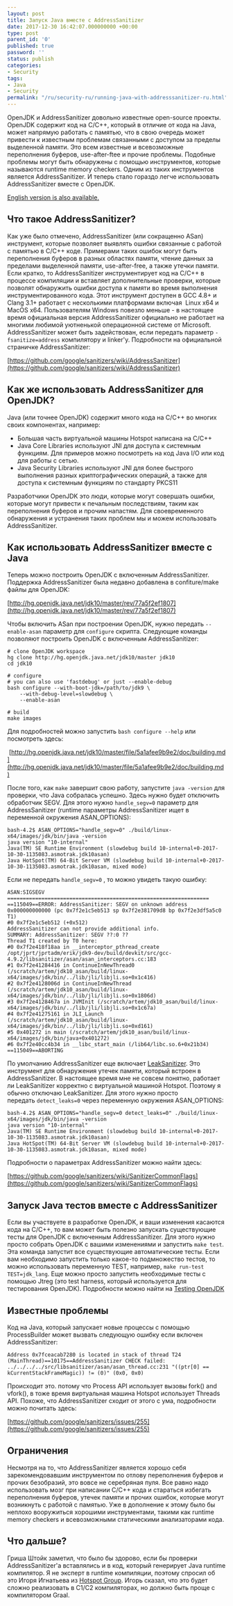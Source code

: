 ```yaml
---
layout: post
title: Запуск Java вместе с AddressSanitizer
date: 2017-12-30 16:42:07.000000000 +00:00
type: post
parent_id: '0'
published: true
password: ''
status: publish
categories:
- Security
tags:
- Java
- Security
permalink: "/ru/security-ru/running-java-with-addresssanitizer-ru.html"
---
```

OpenJDK и AddressSanitizer довольно известные open-source проекты. OpenJDK содержит код на C/C++, который в отличие от кода на Java, может напрямую работать с памятью, что в свою очередь может привести к известным проблемам связанными с доступом за пределы выделенной памяти. Это всем известные и всевозможные переполнения буферов, use-after-ftee и прочие проблемы. Подобные проблемы могут быть обнаружены с помощью инструментов, которые называются runtime memory checkers. Одним из таких инструментов является AddressSanitizer. И теперь стало гораздо легче использовать AddressSanitizer вместе с OpenJDK.

[English version is also available.](/fun/running-java-with-addresssanitizer.html)

## Что такое AddressSanitizer?

Как уже было отмечено, AddressSanitizer (или сокращенно ASan) инструмент, которые позволяет выявлять ошибки связанные с работой с памятью в C/C++ коде. Примерами таких ошибок могут быть переполнения буферов в разных областях памяти, чтение данных за пределами выделенной памяти, use-after-free, а также утечки памяти. Если кратко, то AddressSanitizer инструментирует код на C/C++ в процессе компиляции и вставляет дополнительные проверки, которые позволят обнаружить ошибки доступа к памяти во время выполнения инструментированного кода. Этот инструмент доступен в GCC 4.8+ и Clang 3.1+ работает с несколькими платформами включая&nbsp; Linux x64 и MacOS x64. Пользователям Windows повезло меньше - в настоящее время официальная версия AddressSanitizer официально не работает на многими любимой уютненькой операционной системе от Microsoft.&nbsp; AddressSanitizer может быть задействован, если передать параметр&nbsp;`-fsanitize=address`&nbsp;компилятору и linker'у. Подробности на официальной страничке AddressSanitizer:

[https://github.com/google/sanitizers/wiki/AddressSanitizer](https://github.com/google/sanitizers/wiki/AddressSanitizer)

## Как же использовать AddressSanitizer для OpenJDK?

Java (или точнее OpenJDK) содержит много кода на C/C++ во многих своих компонентах, например:

- Большая часть виртуальной машины Hotspot написана на C/C++
- Java Core Libraries используют JNI для доступа к системным функциям. Для примеров можно посмотреть на код Java I/O или код для работы с сетью.
- Java Security Libraries используют JNI для более быстрого выполнения разных криптографических операций, а также для доступа к системным функциям по стандарту PKCS11

Разработчики ОpenJDK это люди, которые могут совершать ошибки, которые могут привести к печальным последствиям, таким как переполнения буферов и прочим напастям. Для своевременного обнаружения и устранения таких проблем мы и можем использовать AddressSanitizer.

## Как использовать AddressSanitizer вместе с Java

Теперь можно построить OpenJDK с включенным AddressSanitizer. Поддержка AddressSanitizer была недавно добавлена в confiture/make файлы для OpenJDK:

[http://hg.openjdk.java.net/jdk10/master/rev/77a5f2ef1807](http://hg.openjdk.java.net/jdk10/master/rev/77a5f2ef1807)

Чтобы включить ASan при построении OpenJDK, нужно передать&nbsp;`--enable-asan` параметр для&nbsp;`configure`&nbsp;скрипта. Следующие команды позволяют построить OpenJDK с включенным AddressSanitizer:

```
# clone OpenJDK workspace
hg clone http://hg.openjdk.java.net/jdk10/master jdk10
cd jdk10

# configure
# you can also use 'fastdebug' or just --enable-debug
bash configure --with-boot-jdk=/path/to/jdk9 \
    --with-debug-level=slowdebug \
    --enable-asan

# build
make images
```

Для подробностей можно запустить&nbsp;`bash configure --help`&nbsp;или посмотреть здесь:

&nbsp;[http://hg.openjdk.java.net/jdk10/master/file/5a1afee9b9e2/doc/building.md](http://hg.openjdk.java.net/jdk10/master/file/5a1afee9b9e2/doc/building.md)

После того, как&nbsp;`make` завершит свою работу, запустите&nbsp;`java -version`&nbsp;для проверки, что Java собралась успешно. Здесь нужно будет отключить обработчик SEGV. Для этого нужно&nbsp;`handle_segv=0`&nbsp;параметр для AddressSanitizer (runtime параметры AddressSanitizer ищет в переменной окружения ASAN\_OPTIONS):

```
bash-4.2$ ASAN_OPTIONS="handle_segv=0" ./build/linux-x64/images/jdk/bin/java -version
java version "10-internal"
Java(TM) SE Runtime Environment (slowdebug build 10-internal+0-2017-10-30-1135083.asmotrak.jdk10asan)
Java HotSpot(TM) 64-Bit Server VM (slowdebug build 10-internal+0-2017-10-30-1135083.asmotrak.jdk10asan, mixed mode)
```

Если не передать&nbsp;`handle_segv=0` , то можно увидеть такую ошибку:

```
ASAN:SIGSEGV
=================================================================
==115049==ERROR: AddressSanitizer: SEGV on unknown address 0x000000000000 (pc 0x7f2e1c5eb513 sp 0x7f2e381709d8 bp 0x7f2e3df5a5c0 T1)
#0 0x7f2e1c5eb512 (+0x512)
AddressSanitizer can not provide additional info.
SUMMARY: AddressSanitizer: SEGV ??:0 ??
Thread T1 created by T0 here:
#0 0x7f2e418f18aa in __interceptor_pthread_create /opt/jprt/jprtadm/erik/jdk9-dev/build/devkit/src/gcc-4.9.2/libsanitizer/asan/asan_interceptors.cc:183
#1 0x7f2e41284416 in ContinueInNewThread0 (/scratch/artem/jdk10_asan/build/linux-x64/images/jdk/bin/../lib/jli/libjli.so+0x1c416)
#2 0x7f2e4128006d in ContinueInNewThread (/scratch/artem/jdk10_asan/build/linux-x64/images/jdk/bin/../lib/jli/libjli.so+0x1806d)
#3 0x7f2e4128467a in JVMInit (/scratch/artem/jdk10_asan/build/linux-x64/images/jdk/bin/../lib/jli/libjli.so+0x1c67a)
#4 0x7f2e41275161 in JLI_Launch (/scratch/artem/jdk10_asan/build/linux-x64/images/jdk/bin/../lib/jli/libjli.so+0xd161)
#5 0x401272 in main (/scratch/artem/jdk10_asan/build/linux-x64/images/jdk/bin/java+0x401272)
#6 0x7f2e40cc4b34 in __libc_start_main (/lib64/libc.so.6+0x21b34)
==115049==ABORTING
```

По умолчанию AddressSanitizer еще включает&nbsp;[LeakSanitizer](https://github.com/google/sanitizers/wiki/AddressSanitizerLeakSanitizer). Это инструмент для обнаружения утечек памяти, который встроен в AddressSanitizer. В настоящее время мне не совсем понятно, работает ли LeakSanitizer корректно с виртуальной машиной Hotspot. Поэтому я обычно отключаю LeakSanitizer. Для этого нужно просто передать&nbsp;`detect_leaks=0`&nbsp;через переменную окружения ASAN\_OPTIONS:

```
bash-4.2$ ASAN_OPTIONS="handle_segv=0 detect_leaks=0" ./build/linux-x64/images/jdk/bin/java -version
java version "10-internal"
Java(TM) SE Runtime Environment (slowdebug build 10-internal+0-2017-10-30-1135083.asmotrak.jdk10asan)
Java HotSpot(TM) 64-Bit Server VM (slowdebug build 10-internal+0-2017-10-30-1135083.asmotrak.jdk10asan, mixed mode)
```

Подробности о параметрах AddressSanitizer можно найти здесь:

[https://github.com/google/sanitizers/wiki/SanitizerCommonFlags](https://github.com/google/sanitizers/wiki/SanitizerCommonFlags)

## Запуск Java тестов вместе с AddressSanitizer

Если вы участвуете в разработке OpenJDK, и ваши изменения касаются кода на С/C++, то вам может быть полезно запускать существующие тесты для OpenJDK с включенным AddressSanitizer. Для этого нужно просто собрать OpenJDK с вашими изменениями и запустить `make test`. Эта команда запустит все существующие автоматические тесты. Если вам необходимо запустить только какое-то подмножество тестов, то можно использовать переменную TEST, например,&nbsp;`make run-test TEST=jdk_lang`. Еще можно просто запустить необходимые тесты с помощью Jtreg (это test harness, который используется для тестирования OpenJDK). Подробности можно найти на&nbsp;[Testing OpenJDK](http://hg.openjdk.java.net/jdk10/master/file/5a1afee9b9e2/doc/testing.md)

## Известные проблемы

Код на Java, который запускает новые процессы с помощью ProcessBuilder может вызвать следующую ошибку если включен AddressSanitizer:

```
Address 0x7fceacab7280 is located in stack of thread T24 (MainThread)==10175==AddressSanitizer CHECK failed: ../../../../src/libsanitizer/asan/asan_thread.cc:231 "((ptr[0] == kCurrentStackFrameMagic)) != (0)" (0x0, 0x0)
```

Происходит это. потому что Process API использует вызовы fork() and vfork(), в тоже время виртуальная машина Hotspot использует Threads API. Похоже, что AddressSanitizer сходит от этого с ума, подробности можно почитать здесь:

[https://github.com/google/sanitizers/issues/255](https://github.com/google/sanitizers/issues/255)

## Ограничения

Несмотря на то, что&nbsp;AddressSanitizer является хорошо себя зарекомендовавшим инструментом по отлову переполнения буферов и прочих безобразий, это вовсе не серебряная пуля. Все равно надо использовать мозг при написании C/C++ кода и стараться избегать переполнения буферов, утечек памяти и прочих ошибок, которые могут возникнуть с работой с памятью. Уже в дополнение к этому было бы неплохо вооружиться хорошими инструментами, такими как runtime memory checkers и всевозможными статическими анализаторами кода.

## Что дальше?

Гриша Штойк заметил, что было бы здорово, если бы проверки AddressSanitizer'а вставлялись и в код, который генерирует Java runtime компилятор. Я не эксперт в runtime компиляции, поэтому спросил об это Игоря Игнатьева из&nbsp;[Hotspot Group](http://openjdk.java.net/census#hotspot). Игорь сказал, что это будет сложно реализовать в C1/C2 компиляторах, но должно быть проще с компилятором Graal.

